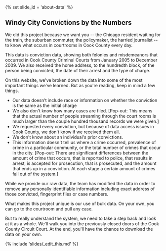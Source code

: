{% set slide_id = 'about-data' %}

## Windy City Convictions by the Numbers

We did this project because we want you -- the Chicago resident waiting for the train, the suburban commuter, the policymaker, the harried journalist -- to know what occurs in courtrooms in Cook County every day.

This data is <span data-term="conviction">conviction</span> data, showing both felonies and misdemeanors that occurred in Cook County Criminal Courts from January 2005 to December 2009. We also received the home address, to the hundredth block, of the person being convicted, the date of their arrest and the type of charge.

On this website, we've broken down the data into some of the most important things we've learned. But as you're reading, keep in mind a few things.

- Our data doesn't include race or information on whether the conviction is the same as the <span data-term="initialcharge">initial charge</span>
- We also don't know how many cases are filed. [Pop-out: This means that the actual number of people streaming through the court rooms is much larger than the couple hundred thousand records we were given.]
- We requested every <span data-term="conviction">conviction</span>, but because of data access issues in Cook County, we don't know if we received them all. 
- We don't know about an individual's <span data-term="priorconvicts">prior convictions</span>.
- This information doesn't tell us where a crime occurred, prevalence of crime in a particular community, or the total number of crimes that occur in the city. [Pop-out:  There are significant differences between the amount of crime that occurs, that is reported to police, that results in arrest, is accepted for prosecution, that is prosecuted, and the amount that ends up in a conviction. At each stage a certain amount of crimes fall out of the system.]

While we provide our raw data, the team has modified the data in order to remove any personally identifiable information including exact address of those convicted, fingerprint files or case numbers. 

What makes this project unique is our use of bulk data. On your own, you can go to the courtroom and pull any case.

But to really understand the system, we need to take a step back and look at it as a whole. We'll walk you into the previously closed doors of the Cook County Circuit Court. At the end, you'll have the chance to download the data on your own.

{% include 'slides/_edit_this.md' %}
